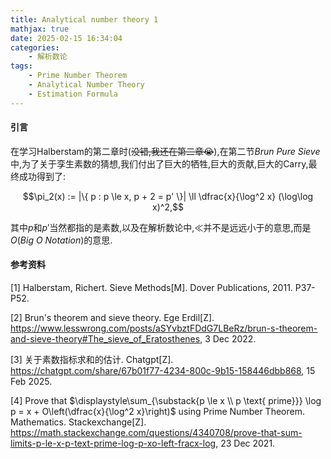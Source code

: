 ```yaml
---
title: Analytical number theory 1
mathjax: true
date: 2025-02-15 16:34:04
categories:
    - 解析数论
tags:
    - Prime Number Theorem
    - Analytical Number Theory
    - Estimation Formula
---
```


#### 引言

在学习Halberstam的第二章时(~~没错,我还在第二章😭~~),在第二节*Brun Pure Sieve*中,为了关于孪生素数的猜想,我们付出了巨大的牺牲,巨大的贡献,巨大的Carry,最终成功得到了:

$$\pi_2(x) := |\{ p : p \le x, p + 2 = p' \}| \ll \dfrac{x}{\log^2 x} (\log\log x)^2,$$

其中$p$和$p'$当然都指的是素数,以及在解析数论中,$\ll$并不是远远小于的意思,而是$O$(*Big O Notation*)的意思.

#### 参考资料

[1] Halberstam, Richert. Sieve Methods[M]. Dover Publications, 2011. P37-P52.

[2] Brun's theorem and sieve theory. Ege Erdil[Z]. https://www.lesswrong.com/posts/aSYvbztFDdG7LBeRz/brun-s-theorem-and-sieve-theory#The_sieve_of_Eratosthenes, 3 Dec 2022.

[3] 关于素数指标求和的估计. Chatgpt[Z]. https://chatgpt.com/share/67b01f77-4234-800c-9b15-158446dbb868, 15 Feb 2025.

[4] Prove that $\displaystyle\sum_{\substack{p \le x \\ p \text{ prime}}} \log p = x + O\left(\dfrac{x}{\log^2 x}\right)$ using Prime Number Theorem. Mathematics. Stackexchange[Z]. https://math.stackexchange.com/questions/4340708/prove-that-sum-limits-p-le-x-p-text-prime-log-p-xo-left-fracx-log, 23 Dec 2021.